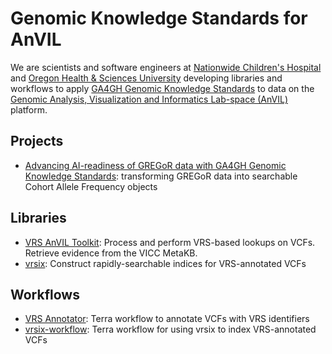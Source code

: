 # Genomic Knowledge Standards for AnVIL

We are scientists and software engineers at [Nationwide Children's Hospital](https://www.nationwidechildrens.org/specialties/institute-for-genomic-medicine/research-labs/wagner-lab) and [Oregon Health & Sciences University](https://ellrottlab.org/) developing libraries and workflows to apply [GA4GH Genomic Knowledge Standards](https://www.ga4gh.org/work_stream/genomic-knowledge-standards/) to data on the [Genomic Analysis, Visualization and Informatics Lab-space (AnVIL)](https://www.genome.gov/Funded-Programs-Projects/Computational-Genomics-and-Data-Science-Program/Genomic-Analysis-Visualization-Informatics-Lab-space-AnVIL) platform.

## Projects

* [Advancing AI-readiness of GREGoR data with GA4GH Genomic Knowledge Standards](https://gregorconsortium.org/members/partner/wagner-research-institute-nationwide-childrens-hospital-research-grant-awardee): transforming GREGoR data into searchable Cohort Allele Frequency objects

## Libraries

* [VRS AnVIL Toolkit](https://github.com/gks-anvil/vrs_anvil_toolkit): Process and perform VRS-based lookups on VCFs. Retrieve evidence from the VICC MetaKB.
* [vrsix](https://github.com/gks-anvil/vrsix): Construct rapidly-searchable indices for VRS-annotated VCFs

## Workflows

* [VRS Annotator](https://github.com/gks-anvil/vrs-annotator): Terra workflow to annotate VCFs with VRS identifiers
* [vrsix-workflow](https://github.com/gks-anvil/vrsix-workflow): Terra workflow for using vrsix to index VRS-annotated VCFs
